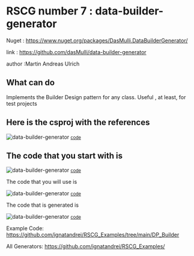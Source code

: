 
# RSCG number 7 : data-builder-generator

Nuget :
    https://www.nuget.org/packages/DasMulli.DataBuilderGenerator/


link : https://github.com/dasMulli/data-builder-generator 


author :Martin Andreas Ulrich


## What can do

Implements the Builder Design pattern for any class. Useful , at least, for test projects 

## Here is the csproj with the references

![data-builder-generator](http://ignatandrei.github.io/RSCG_Examples/images/data-builder-generator/The.csproj.png)
<small>
<a href='http://ignatandrei.github.io/RSCG_Examples/images/data-builder-generator/The.csproj' target='_blank'>code</a>
</small>


## The code that you start with is 


![data-builder-generator](http://ignatandrei.github.io/RSCG_Examples/images/data-builder-generator/ExistingCode.cs.png)
<small>
<a href='http://ignatandrei.github.io/RSCG_Examples/images/data-builder-generator/ExistingCode.cs' target='_blank'>code</a>
</small>

The code that you will use is

![data-builder-generator](http://ignatandrei.github.io/RSCG_Examples/images/data-builder-generator/Usage.cs.png)
<small>
<a href='http://ignatandrei.github.io/RSCG_Examples/images/data-builder-generator/Usage.cs' target='_blank'>code</a>
</small>



The code that is generated is

![data-builder-generator](http://ignatandrei.github.io/RSCG_Examples/images/data-builder-generator/GeneratedCode.cs.png)
<small>
<a href='http://ignatandrei.github.io/RSCG_Examples/images/data-builder-generator/GeneratedCode.cs' target='_blank'>code</a>
</small>


Example Code: <a href="https://github.com/ignatandrei/RSCG_Examples/tree/main/DP_Builder" rel="noopener" target="_blank">https://github.com/ignatandrei/RSCG_Examples/tree/main/DP_Builder</a>

All Generators: <a href="https://github.com/ignatandrei/RSCG_Examples/">https://github.com/ignatandrei/RSCG_Examples/</a>

